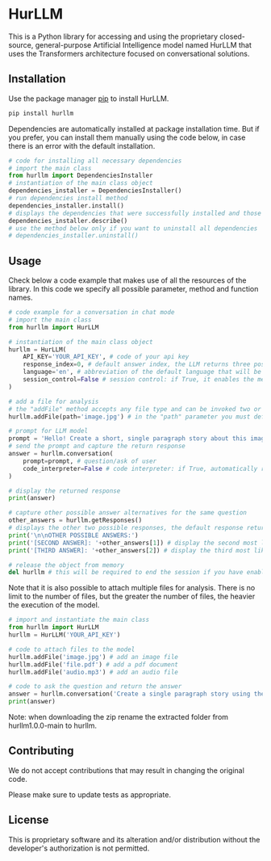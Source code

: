 # HurLLM

This is a Python library for accessing and using the proprietary closed-source, general-purpose Artificial Intelligence model named HurLLM that uses the Transformers architecture focused on conversational solutions.

## Installation

Use the package manager [pip](https://pip.pypa.io/en/stable/) to install HurLLM.

```bash
pip install hurllm
```

Dependencies are automatically installed at package installation time. But if you prefer, you can install them manually using the code below, in case there is an error with the default installation.

```python
# code for installing all necessary dependencies
# import the main class
from hurllm import DependenciesInstaller
# instantiation of the main class object
dependencies_installer = DependenciesInstaller()
# run dependencies install method
dependencies_installer.install()
# displays the dependencies that were successfully installed and those that failed
dependencies_installer.describe()
# use the method below only if you want to uninstall all dependencies
# dependencies_installer.uninstall()

```

## Usage

Check below a code example that makes use of all the resources of the library. In this code we specify all possible parameter, method and function names.

```python
# code example for a conversation in chat mode
# import the main class
from hurllm import HurLLM

# instantiation of the main class object
hurllm = HurLLM(
    API_KEY='YOUR_API_KEY', # code of your api key
    response_index=0, # default answer index, the LLM returns three possible answers with indices from 0 to 2, index 0 will be the most likely answer
    language='en', # abbreviation of the default language that will be used in the questions and answers
    session_control=False # session control: if True, it enables the memorizing of previous conversations, if False, it only considers the current conversation
)

# add a file for analysis
# the "addFile" method accepts any file type and can be invoked two or more times consecutively to add multiple files
hurllm.addFile(path='image.jpg') # in the "path" parameter you must define the path of the file

# prompt for LLM model
prompt = 'Hello! Create a short, single paragraph story about this image.'
# send the prompt and capture the return response
answer = hurllm.conversation(
    prompt=prompt, # question/ask of user
    code_interpreter=False # code interpreter: if True, automatically run any Python code in the response, if False, just display the codes
)

# display the returned response
print(answer)

# capture other possible answer alternatives for the same question
other_answers = hurllm.getResponses()
# displays the other two possible responses, the default response returned by the "conversation" function will be the one defined in the "response_index" parameter
print('\n\nOTHER POSSIBLE ANSWERS:')
print('[SECOND ANSWER]: '+other_answers[1]) # display the second most likely answer
print('[THIRD ANSWER]: '+other_answers[2]) # display the third most likely answer

# release the object from memory
del hurllm # this will be required to end the session if you have enabled the "session_control" parameter, otherwise this line will be optional

```

Note that it is also possible to attach multiple files for analysis. There is no limit to the number of files, but the greater the number of files, the heavier the execution of the model.

```python
# import and instantiate the main class
from hurllm import HurLLM
hurllm = HurLLM('YOUR_API_KEY')

# code to attach files to the model
hurllm.addFile('image.jpg') # add an image file
hurllm.addFile('file.pdf') # add a pdf document
hurllm.addFile('audio.mp3') # add an audio file

# code to ask the question and return the answer
answer = hurllm.conversation('Create a single paragraph story using the contents of the attached files.')
print(answer)

```

Note: when downloading the zip rename the extracted folder from hurllm1.0.0-main to hurllm.

## Contributing

We do not accept contributions that may result in changing the original code.

Please make sure to update tests as appropriate.

## License

This is proprietary software and its alteration and/or distribution without the developer's authorization is not permitted.
